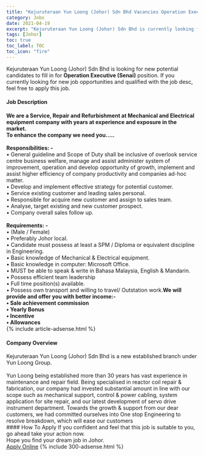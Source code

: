 ```yaml
---
title: "Kejuruteraan Yun Loong (Johor) Sdn Bhd Vacancies Operation Executive  (Senai)" 
category: Jobs 
date: 2021-04-19 
excerpt: "Kejuruteraan Yun Loong (Johor) Sdn Bhd is currently looking for suitable person to fill in the Operation Executive  (Senai) which based in Johor" 
tags: [Johor] 
toc: true 
toc_label: TOC 
toc_icon: "fire" 
--- 
```


<p>Kejuruteraan Yun Loong (Johor) Sdn Bhd is looking for new potential candidates to fill in for <b>Operation Executive  (Senai)</b> position. If you currently looking for new job opportunities and qualified with the job desc, feel free to apply this job.
</p><div><div><h4>Job Description</h4></div><div><div><span><div><div><strong>We are a Service, Repair and Refurbishment at Mechanical and Electrical equipment company with years at experience and exposure in the market.<br>To enhance the company we need you.....</strong><br><br><strong>Responsibilities: -</strong><br>&#8226; General guideline and Scope of Duty shall be inclusive of overlook service centre business welfare, manage and assist administer system of improvement, operation and develop opportunity of growth, implement and assist higher efficiency of company productivity and companies ad-hoc matter.<br>&#8226; Develop and implement effective strategy for potential customer.<br>&#8226; Service existing customer and leading sales personal.<br>&#8226; Responsible for acquire new customer and assign to sales team.<br>&#8226; Analyse, target existing and new customer prospect.<br>&#8226; Company overall sales follow up.<br><br><strong>Requirements: -</strong><br>&#8226; (Male / Female)<br>&#8226; Preferably Johor local.<br>&#8226; Candidate must possess at least a SPM / Diploma or equivalent discipline in Engineering.<br>&#8226; Basic knowledge of Mechanical &amp; Electrical equipment.<br>&#8226; Basic knowledge in computer: Microsoft Office.<br>&#8226; MUST be able to speak &amp; write in Bahasa Malaysia, English &amp; Mandarin.<br>&#8226; Possess efficient team leadership<br>&#8226; Full time position(s) available.<br>&#8226; Possess own transport and willing to travel/ Outstation work.<strong>We will provide and offer you with better income:-<br>&#8226; Sale achievement commission<br>&#8226; Yearly Bonus<br>&#8226; Incentive<br>&#8226; Allowances</strong></div></div></span></div></div></div> 
{% include article-adsense.html %} 
<div><div><h4>Company Overview</h4></div><div><div><span><div><div>
	Kejuruteraan Yun Loong (Johor) Sdn Bhd is a new established branch under Yun Loong Group.</div>
<div>
<br>
	Yun Loong being established more than 30 years has vast experience in maintenance and repair field. Being specialised in reactor coil repair &amp; fabrication, our company had invested substantial amount in line with our scope such as mechanical support, control &amp; power cabling, system application for site repair, and our latest development of servo drive instrument department. Towards the growth &amp; support from our dear customers, we had committed ourselves into One stop Engineering to resolve breakdown, which will ease our customers</div></div></span></div></div></div> 
#### How To Apply 
If you confident and feel that this job is suitable to you, go ahead take your action now. <br/> 
Hope you find your dream job in Johor. <br/> 
<a href="https://www.jobstreet.com.my/en/job/operation-executive-senai-4541224?jobId=jobstreet-my-job-4541224&" class="btn btn--info" target="_blank" rel="nofollow noopenner">Apply Online</a> 
{% include 300-adsense.html %} 